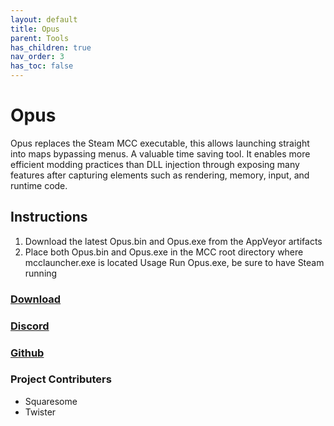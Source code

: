 ```yaml
---
layout: default
title: Opus
parent: Tools
has_children: true
nav_order: 3
has_toc: false
---
```

# Opus
Opus replaces the Steam MCC executable, this allows launching straight into maps bypassing menus. A valuable time saving tool.
It enables more efficient modding practices than DLL injection through exposing many features after capturing elements such as rendering, memory, input, and runtime code.

## Instructions
1. Download the latest Opus.bin and Opus.exe from the AppVeyor artifacts
2. Place both Opus.bin and Opus.exe in the MCC root directory where mcclauncher.exe is located
Usage
Run Opus.exe, be sure to have Steam running



### [Download](https://ci.appveyor.com/project/Assault-on-the-Control-Room/opus/build/artifacts)

### [Discord](https://discord.gg/ksvhEQD)

### [Github](https://github.com/Assault-on-the-Control-Room/Opus/)

### Project Contributers
- Squaresome
- Twister
